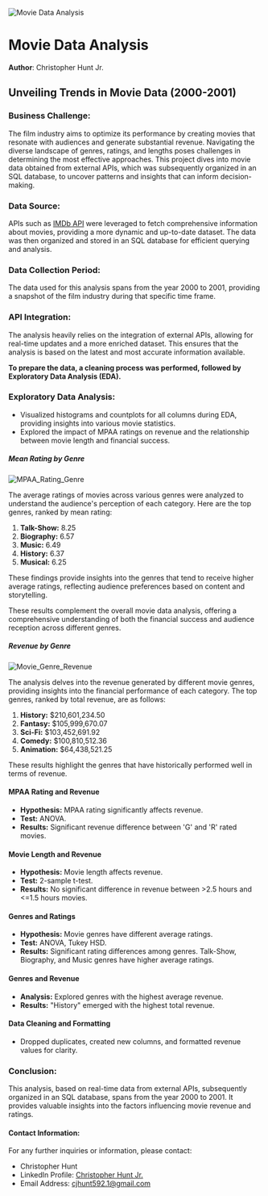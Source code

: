 ![Movie Data Analysis](https://github.com/chrishunt11/Project-3/assets/123383359/5f6b9cda-51ab-4939-a4a2-e2b718c60929)

# Movie Data Analysis

**Author**: Christopher Hunt Jr.

## Unveiling Trends in Movie Data (2000-2001)

### Business Challenge:

The film industry aims to optimize its performance by creating movies that resonate with audiences and generate substantial revenue. Navigating the diverse landscape of genres, ratings, and lengths poses challenges in determining the most effective approaches. This project dives into movie data obtained from external APIs, which was subsequently organized in an SQL database, to uncover patterns and insights that can inform decision-making.

### Data Source:

APIs such as [IMDb API](https://www.imdb.com/interfaces/) were leveraged to fetch comprehensive information about movies, providing a more dynamic and up-to-date dataset. The data was then organized and stored in an SQL database for efficient querying and analysis.

### Data Collection Period:

The data used for this analysis spans from the year 2000 to 2001, providing a snapshot of the film industry during that specific time frame.

### API Integration:

The analysis heavily relies on the integration of external APIs, allowing for real-time updates and a more enriched dataset. This ensures that the analysis is based on the latest and most accurate information available.

**To prepare the data, a cleaning process was performed, followed by Exploratory Data Analysis (EDA).**

### Exploratory Data Analysis:

- Visualized histograms and countplots for all columns during EDA, providing insights into various movie statistics.
- Explored the impact of MPAA ratings on revenue and the relationship between movie length and financial success.

##### Mean Rating by Genre

![MPAA_Rating_Genre](https://github.com/chrishunt11/Project-3/assets/123383359/48558133-6968-4f0e-8dd2-0f18f27ff9a7)

The average ratings of movies across various genres were analyzed to understand the audience's perception of each category. Here are the top genres, ranked by mean rating:

1. **Talk-Show:** 8.25
2. **Biography:** 6.57
3. **Music:** 6.49
4. **History:** 6.37
5. **Musical:** 6.25

These findings provide insights into the genres that tend to receive higher average ratings, reflecting audience preferences based on content and storytelling.

These results complement the overall movie data analysis, offering a comprehensive understanding of both the financial success and audience reception across different genres.

##### Revenue by Genre

![Movie_Genre_Revenue](https://github.com/chrishunt11/Project-3/assets/123383359/41baef42-a6c3-4deb-8de8-f9f092b1fa4a)

The analysis delves into the revenue generated by different movie genres, providing insights into the financial performance of each category. The top genres, ranked by total revenue, are as follows:

1. **History:** $210,601,234.50
2. **Fantasy:** $105,999,670.07
3. **Sci-Fi:** $103,452,691.92
4. **Comedy:** $100,810,512.36
5. **Animation:** $64,438,521.25

These results highlight the genres that have historically performed well in terms of revenue.

#### MPAA Rating and Revenue

- **Hypothesis:** MPAA rating significantly affects revenue.
- **Test:** ANOVA.
- **Results:** Significant revenue difference between 'G' and 'R' rated movies.

#### Movie Length and Revenue

- **Hypothesis:** Movie length affects revenue.
- **Test:** 2-sample t-test.
- **Results:** No significant difference in revenue between >2.5 hours and <=1.5 hours movies.

#### Genres and Ratings

- **Hypothesis:** Movie genres have different average ratings.
- **Test:** ANOVA, Tukey HSD.
- **Results:** Significant rating differences among genres. Talk-Show, Biography, and Music genres have higher average ratings.

#### Genres and Revenue

- **Analysis:** Explored genres with the highest average revenue.
- **Results:** "History" emerged with the highest total revenue.

#### Data Cleaning and Formatting

- Dropped duplicates, created new columns, and formatted revenue values for clarity.

### Conclusion:

This analysis, based on real-time data from external APIs, subsequently organized in an SQL database, spans from the year 2000 to 2001. It provides valuable insights into the factors influencing movie revenue and ratings.

#### Contact Information:

For any further inquiries or information, please contact:
- Christopher Hunt
- LinkedIn Profile: [Christopher Hunt Jr.](https://www.linkedin.com/in/christopher-hunt-jr/)
- Email Address: cjhunt592.1@gmail.com
